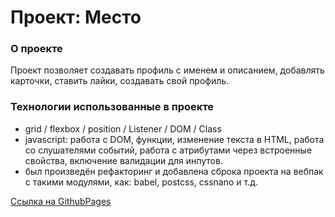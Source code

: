 # Проект: Место
### О проекте
Проект позволяет создавать профиль с именем и описанием, добавлять карточки, ставить лайки, создавать свой профиль.

### Технологии использованные в проекте
* grid / flexbox / position / Listener / DOM / Class
* javascript: работа с DOM, функции, изменение текста в HTML, работа со слушателями событий, работа с атрибутами через встроенные свойства, включение валидации для инпутов.
* был произведён рефакторинг и добавлена сброка проекта на вебпак с такими модулями, как: babel, postcss, cssnano и т.д.


[Ссылка на GithubPages](https://katokinawa.github.io/mesto/index.html)

